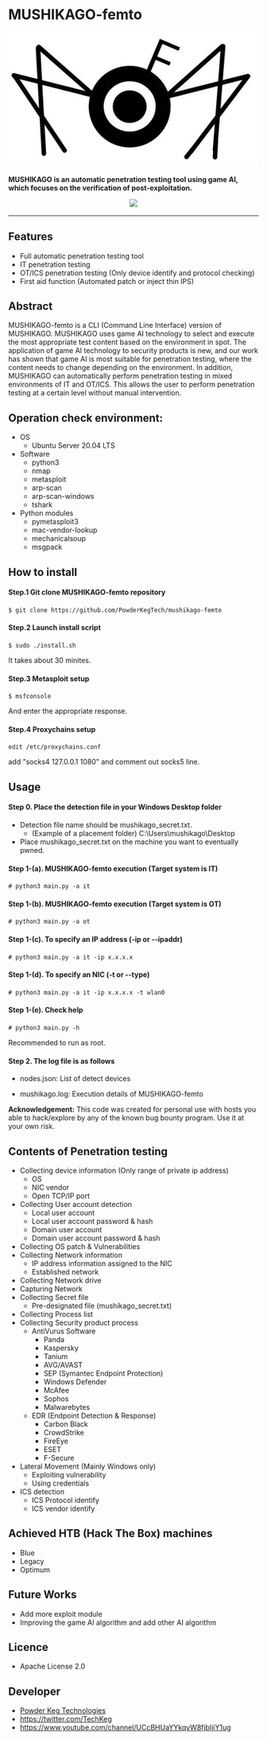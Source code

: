 # **MUSHIKAGO-femto**

![mushikago-title](./images/mushikago-femto.jpg)


**MUSHIKAGO is an automatic penetration testing tool using game AI, which focuses on the verification of post-exploitation.**


<p align="center">
<a href="https://twitter.com/TechKeg"><img src="https://img.shields.io/twitter/follow/TechKeg.svg?logo=twitter"></a>
</p>

---

## Features
- Full automatic penetration testing tool
- IT penetration testing
- OT/ICS penetration testing (Only device identify and protocol checking)
- First aid function (Automated patch or inject thin IPS)


## Abstract
  MUSHIKAGO-femto is a CLI (Command Line Interface) version of MUSHIKAGO. MUSHIKAGO uses game AI technology to select and execute the most appropriate test content based on the environment in spot. The application of game AI technology to security products is new, and our work has shown that game AI is most suitable for penetration testing, where the content needs to change depending on the environment. In addition, MUSHIKAGO can automatically perform penetration testing in mixed environments of IT and OT/ICS. This allows the user to perform penetration testing at a certain level without manual intervention. 


## Operation check environment:
- OS
  - Ubuntu Server 20.04 LTS
- Software
  - python3
  - nmap
  - metasploit
  - arp-scan
  - arp-scan-windows
  - tshark
- Python modules
  - pymetasploit3
  - mac-vendor-lookup
  - mechanicalsoup
  - msgpack


## How to install
#### Step.1 Git clone MUSHIKAGO-femto repository
```
$ git clone https://github.com/PowderKegTech/mushikago-femto
```

#### Step.2 Launch install script
```
$ sudo ./install.sh
```
It takes about 30 minites.

#### Step.3 Metasploit setup
```
$ msfconsole
```
And enter the appropriate response.

#### Step.4 Proxychains setup
```
edit /etc/proxychains.conf
```
add "socks4 127.0.0.1 1080" and comment out socks5 line.


## Usage
#### Step 0. Place the detection file in your Windows Desktop folder
- Detection file name should be mushikago\_secret.txt.
  - (Example of a placement folder) C:\Users\mushikago\Desktop
- Place mushikago\_secret.txt on the machine you want to eventually pwned.


#### Step 1-(a). MUSHIKAGO-femto execution (Target system is IT)
```
# python3 main.py -a it
```

#### Step 1-(b). MUSHIKAGO-femto execution (Target system is OT)
```
# python3 main.py -a ot
```

#### Step 1-(c). To specify an IP address (-ip or --ipaddr)
```
# python3 main.py -a it -ip x.x.x.x
```

#### Step 1-(d). To specify an NIC (-t or --type)
```
# python3 main.py -a it -ip x.x.x.x -t wlan0
```

#### Step 1-(e). Check help
```
# python3 main.py -h
```
Recommended to run as root.


#### Step 2. The log file is as follows
- nodes.json: List of detect devices

- mushikago.log: Execution details of MUSHIKAGO-femto

**Acknowledgement:** This code was created for personal use with hosts you able to hack/explore by any of the known bug bounty program. Use it at your own risk.



## Contents of Penetration testing
- Collecting device information (Only range of private ip address)
  - OS
  - NIC vendor
  - Open TCP/IP port
- Collecting User account detection
  - Local user account
  - Local user account password & hash
  - Domain user account
  - Domain user account password & hash
- Collecting OS patch & Vulnerabilities
- Collecting Network information
  - IP address information assigned to the NIC
  - Established network
- Collecting Network drive
- Capturing Network
- Collecting Secret file 
  - Pre-designated file (mushikago_secret.txt)
- Collecting Process list
- Collecting Security product process
  - AntiVurus Software
    - Panda
    - Kaspersky
    - Tanium
    - AVG/AVAST
    - SEP (Symantec Endpoint Protection)
    - Windows Defender
    - McAfee
    - Sophos
    - Malwarebytes
  - EDR (Endpoint Detection & Response)
    - Carbon Black
    - CrowdStrike
    - FireEye
    - ESET
    - F-Secure
- Lateral Movement (Mainly Windows only)
  - Exploiting vulnerability
  - Using credentials
- ICS detection
  - ICS Protocol identify
  - ICS vendor identify


## Achieved HTB (Hack The Box) machines
- Blue
- Legacy
- Optimum


## Future Works
- Add more exploit module
- Improving the game AI algorithm and add other AI algorithm

## Licence
- Apache License 2.0

## Developer
- [Powder Keg Technologies](https://www.powderkegtech.com/)
- https://twitter.com/TechKeg
- https://www.youtube.com/channel/UCcBHUaYYkqyW8fjbIjiY1ug

